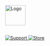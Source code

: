  <p align = 'center'>


 
  <br><br>
   <img
      alt="Logo"
      src="https://i.imgur.com/meawLQ1.png"
      width="64" height="64"
    />
  <br><br>
  
  <a href="https://discord.gg/M3WhamHF">
    <img
      alt="Support"
      src="https://img.shields.io/badge/discord-5865F2?logo=discord&logoColor=white&style=for-the-badge"
    />
  </a>
  <a href="https://darksideofthecode.tebex.io/">
    <img
      alt="Store"
      src="https://i.imgur.com/bjSJWiu.png"
    />
  </a>
</p>
